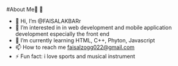 #About Me👾
:wave:
- 👋 Hi, I’m @FAISALAKBARr
- 👀 I’m interested in in web development and mobile application development especially the front end
- 🌱 I’m currently learning HTML, C++, Phyton, Javascript
- 📫 How to reach me faisalzogg022@gmail.com
- ⚡ Fun fact: i love sports and musical instrument

